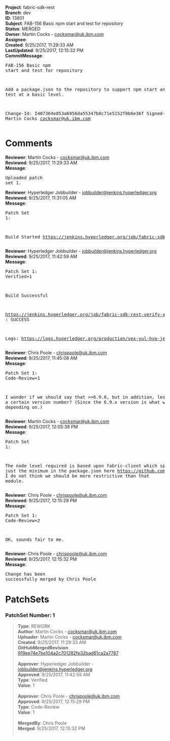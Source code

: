 <strong>Project</strong>: fabric-sdk-rest<br><strong>Branch</strong>: dev<br><strong>ID</strong>: 13801<br><strong>Subject</strong>: FAB-156 Basic npm start and test for repository<br><strong>Status</strong>: MERGED<br><strong>Owner</strong>: Martin Cocks - cocksmar@uk.ibm.com<br><strong>Assignee</strong>:<br><strong>Created</strong>: 9/25/2017, 11:29:33 AM<br><strong>LastUpdated</strong>: 9/25/2017, 12:15:32 PM<br><strong>CommitMessage</strong>:<br><pre>FAB-156 Basic npm start and test for repository

Add a package.json to the repository to support npm start
and npm test at a basic level.

Change-Id: I407364e853a6956da55347b0c71e5152f0b6e36f
Signed-off-by: Martin Cocks <cocksmar@uk.ibm.com>
</pre><h1>Comments</h1><strong>Reviewer</strong>: Martin Cocks - cocksmar@uk.ibm.com<br><strong>Reviewed</strong>: 9/25/2017, 11:29:33 AM<br><strong>Message</strong>: <pre>Uploaded patch set 1.</pre><strong>Reviewer</strong>: Hyperledger Jobbuilder - jobbuilder@jenkins.hyperledger.org<br><strong>Reviewed</strong>: 9/25/2017, 11:31:05 AM<br><strong>Message</strong>: <pre>Patch Set 1:

Build Started https://jenkins.hyperledger.org/job/fabric-sdk-rest-verify-x86_64/22/</pre><strong>Reviewer</strong>: Hyperledger Jobbuilder - jobbuilder@jenkins.hyperledger.org<br><strong>Reviewed</strong>: 9/25/2017, 11:42:59 AM<br><strong>Message</strong>: <pre>Patch Set 1: Verified+1

Build Successful 

https://jenkins.hyperledger.org/job/fabric-sdk-rest-verify-x86_64/22/ : SUCCESS

Logs: https://logs.hyperledger.org/production/vex-yul-hyp-jenkins-1/fabric-sdk-rest-verify-x86_64/22</pre><strong>Reviewer</strong>: Chris Poole - chrispoole@uk.ibm.com<br><strong>Reviewed</strong>: 9/25/2017, 11:45:08 AM<br><strong>Message</strong>: <pre>Patch Set 1: Code-Review+1

I wonder if we should say that >=6.9.0, but in addition, less than a certain version number? (Since the 6.9.x version is what we're depending on.)</pre><strong>Reviewer</strong>: Martin Cocks - cocksmar@uk.ibm.com<br><strong>Reviewed</strong>: 9/25/2017, 12:05:38 PM<br><strong>Message</strong>: <pre>Patch Set 1:

The node level required is based upon fabric-client which specifies just the minimum in the package.json here https://github.com/hyperledger/fabric-sdk-node/blob/release/fabric-client/package.json. I do not think we should be more restrictive than that module.</pre><strong>Reviewer</strong>: Chris Poole - chrispoole@uk.ibm.com<br><strong>Reviewed</strong>: 9/25/2017, 12:15:29 PM<br><strong>Message</strong>: <pre>Patch Set 1: Code-Review+2

OK, sounds fair to me.</pre><strong>Reviewer</strong>: Chris Poole - chrispoole@uk.ibm.com<br><strong>Reviewed</strong>: 9/25/2017, 12:15:32 PM<br><strong>Message</strong>: <pre>Change has been successfully merged by Chris Poole</pre><h1>PatchSets</h1><h3>PatchSet Number: 1</h3><blockquote><strong>Type</strong>: REWORK<br><strong>Author</strong>: Martin Cocks - cocksmar@uk.ibm.com<br><strong>Uploader</strong>: Martin Cocks - cocksmar@uk.ibm.com<br><strong>Created</strong>: 9/25/2017, 11:29:33 AM<br><strong>GitHubMergedRevision</strong>: [919ee74e7be104a2c701282fe32bad61ca2a7787](https://github.com/hyperledger/fabric-sdk-rest/commit/919ee74e7be104a2c701282fe32bad61ca2a7787)<br><br><strong>Approver</strong>: Hyperledger Jobbuilder - jobbuilder@jenkins.hyperledger.org<br><strong>Approved</strong>: 9/25/2017, 11:42:59 AM<br><strong>Type</strong>: Verified<br><strong>Value</strong>: 1<br><br><strong>Approver</strong>: Chris Poole - chrispoole@uk.ibm.com<br><strong>Approved</strong>: 9/25/2017, 12:15:29 PM<br><strong>Type</strong>: Code-Review<br><strong>Value</strong>: 1<br><br><strong>MergedBy</strong>: Chris Poole<br><strong>Merged</strong>: 9/25/2017, 12:15:32 PM<br><br></blockquote>